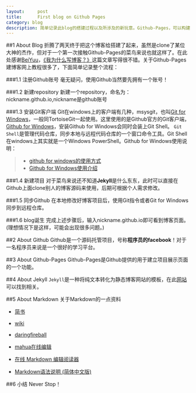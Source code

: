 ```yaml
---
layout:     post
title:      First blog on Github Pages
category: blog
description: 简单记录此blog的搭建过程以及所涉及的新玩意。Github-Pages，可以构建个人博客，项目介绍页面。这仅仅是开始！
---
```


##1 About Blog
折腾了两天终于把这个博客给搭建了起来，虽然是clone了某位大神的杰作，但对于一个第一次接触Github-Pages的菜鸟来说也就这样了。在此处感谢[BeiYuu](beiyuu.com)，[《我为什么写博客？》](http://beiyuu.com/why-blog)这篇文章写得很不错。关于Github-Pages建博客网上教程很多了，下面简单记录整个流程：

###1.1 注册Github账号
毫无疑问，使用Github当然要先拥有一个账号！

###1.2 新建repository
新建一个repository，命名为：nickname.github.io,nickname是github账号

###1.3 安装Git客户端
Git在windows上的客户端有几种，msysgit，也叫[Git for Windows](http://msysgit.github.io/)，一般同TortoiseGit一起使用。这里使用的是Github官方的Git客户端，[Github for Windows](https://help.github.com/articles/set-up-git)，安装Github for Windows会同时会装上Git Shell。
`Git Shell`是管理代码仓库，同步本地与远程代码仓库的一个窗口命令工具。Git Shell在windows上其实就是一个Windows PowerShell。Github for Windows使用说明：

> * [github for windows的使用方式 ](http://blog.davidou.org/archives/286)
> * [Github for Windows使用介绍](http://blog.csdn.net/chinahaerbin/article/details/17716023)

###1.4 新建项目
对于菜鸟来说还不知道**Jekyll**是什么东东，此时可以直接在Github上面clone别人的博客源码来使用，后期可根据个人需求修改。

###1.5 同步Github
在本地修改好博客项目后，使用Git指令或者Git for Windows同步到远程仓库。

###1.6 blog诞生
完成上述步骤后，输入nickname.github.io即可看到博客页面。(理想情况下是这样，可能会出现很多问题。)

##2 About Github
Github是一个源码托管项目，号称**程序员的facebook**！对于一名程序员来说是一个很好的学习平台。

##3 About Github-Pages
Github-Pages是Github提供的用于建立项目展示页面的一个功能。

##4 About Jekyll
`Jekyll`是一种将纯文本转化为静态博客网站的模板，在此[网站](http://jekyllcn.com/)可以找到相关。

##5 About Markdown
关于Markdown的一点资料

* [简书](http://jianshu.io/c/BDu5F8)

* [wiki ](http://zh.wikipedia.org/wiki/Markdown)

* [daringfireball](http://daringfireball.net/projects/markdown/syntax)

* [mahua在线编辑](http://mahua.jser.me/)

* [在线 Markdown 编辑阅读器 ](https://www.zybuluo.com/mdeditor)

* [Markdown语法说明 (简体中文版) ](http://wowubuntu.com/markdown/)

##6 小结
Never Stop！
